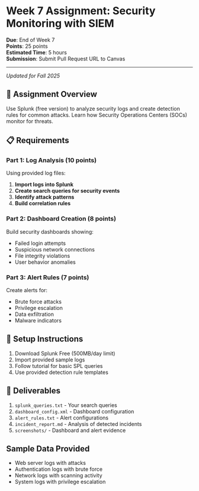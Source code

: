 # Week 7 Assignment: Security Monitoring with SIEM

**Due**: End of Week 7  
**Points**: 25 points  
**Estimated Time**: 5 hours  
**Submission**: Submit Pull Request URL to Canvas

---
*Updated for Fall 2025*

## 🎯 Assignment Overview

Use Splunk (free version) to analyze security logs and create detection rules for common attacks. Learn how Security Operations Centers (SOCs) monitor for threats.

## 📋 Requirements

### Part 1: Log Analysis (10 points)

Using provided log files:
1. **Import logs into Splunk**
2. **Create search queries for security events**
3. **Identify attack patterns**
4. **Build correlation rules**

### Part 2: Dashboard Creation (8 points)

Build security dashboards showing:
- Failed login attempts
- Suspicious network connections
- File integrity violations
- User behavior anomalies

### Part 3: Alert Rules (7 points)

Create alerts for:
- Brute force attacks
- Privilege escalation
- Data exfiltration
- Malware indicators

## 🔧 Setup Instructions

1. Download Splunk Free (500MB/day limit)
2. Import provided sample logs
3. Follow tutorial for basic SPL queries
4. Use provided detection rule templates

## 📝 Deliverables

1. `splunk_queries.txt` - Your search queries
2. `dashboard_config.xml` - Dashboard configuration
3. `alert_rules.txt` - Alert configurations
4. `incident_report.md` - Analysis of detected incidents
5. `screenshots/` - Dashboard and alert evidence

## Sample Data Provided

- Web server logs with attacks
- Authentication logs with brute force
- Network logs with scanning activity
- System logs with privilege escalation
